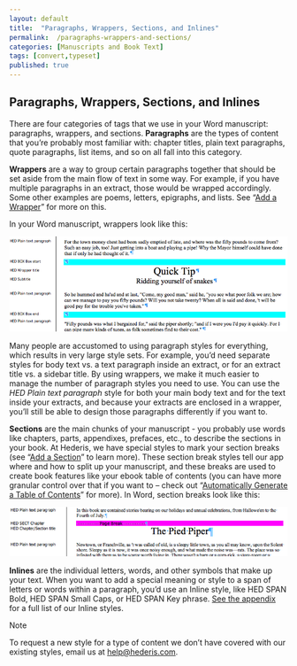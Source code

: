 ```yaml
---
layout: default
title:  "Paragraphs, Wrappers, Sections, and Inlines"
permalink:  /paragraphs-wrappers-and-sections/
categories: [Manuscripts and Book Text]
tags: [convert,typeset]
published: true
---
```


<section data-type="chapter" class="hsecchapter" data-hederis-type="hsecchapter" id="paragraphs-wrappers-and-sections" data-pi-attrs="id: paragraphs-wrappers-and-sections; data-tags: convert,typeset;" role="doc-chapter" data-tags="convert,typeset" data-author-name=" " data-book-title=" " title="Paragraphs, Wrappers, Sections, and Inlines"><h1 data-hederis-type="hblkchaptitle" class="hblkchaptitle" id="pW4ySmTIy">Paragraphs, Wrappers, Sections, and Inlines</h1>
    <p class="hblkp" data-hederis-type="hblkp" id="p6U61Gz6c">There are four categories of tags that we use in your Word manuscript: paragraphs, wrappers, and sections. <strong data-hederis-type="hspanstrong">Paragraphs</strong> are the types of content that you&#8217;re probably most familiar with: chapter titles, plain text paragraphs, quote paragraphs, list items, and so on all fall into this category.</p>
    <p class="hblkp" data-hederis-type="hblkp" id="pcOLHq724"><strong data-hederis-type="hspanstrong">Wrappers</strong> are a way to group certain paragraphs together that should be set aside from the main flow of text in some way. For example, if you have multiple paragraphs in an extract, those would be wrapped accordingly. Some other examples are poems, letters, epigraphs, and lists. See &#8220;<a href="{% post_url 2019-08-31-16-AddaWrapper %}"><span class="Hyperlink">Add a Wrapper</span></a>&#8221; for more on this.</p>
    <p class="hblkp" data-hederis-type="hblkp" id="pA3miGdma">In your Word manuscript, wrappers look like this:</p>
    <img data-hederis-type="hblkimg" class="hblkimg" id="pKw6iwV9P" src="/images/wrapper1.png"/>
    <p class="hblkp" data-hederis-type="hblkp" id="pKEIfeRQH">Many people are accustomed to using paragraph styles for everything, which results in very large style sets. For example, you&#8217;d need separate styles for body text vs. a text paragraph inside an extract, or for an extract title vs. a sidebar title. By using wrappers, we make it much easier to manage the number of paragraph styles you need to use. You can use the <em data-hederis-type="hspanem">HED Plain text paragraph</em> style for both your main body text and for the text inside your extracts, and because your extracts are enclosed in a wrapper, you&#8217;ll still be able to design those paragraphs differently if you want to.</p>
    <p class="hblkp" data-hederis-type="hblkp" id="pWEQTOJmM"><strong data-hederis-type="hspanstrong">Sections</strong> are the main chunks of your manuscript - you probably use words like chapters, parts, appendixes, prefaces, etc., to describe the sections in your book. At Hederis, we have special styles to mark your section breaks (see &#8220;<a href="{% post_url 2019-08-31-17-AddaSection %}"><span class="Hyperlink">Add a Section</span></a>&#8221; to learn more). These section break styles tell our app where and how to split up your manuscript, and these breaks are used to create book features like your ebook table of contents (you can have more granular control over that if you want to &#8211; check out &#8220;<a href="{% post_url 2019-08-31-18-AutomaticallyGenerateaTableofContents %}"><span class="Hyperlink">Automatically Generate a Table of Contents</span></a>&#8221; for more). In Word, section breaks look like this:</p>
    <img data-hederis-type="hblkimg" class="hblkimg" id="pptwWwg5Q" src="/images/sectbr.png"/>
    <p class="hblkp" data-hederis-type="hblkp" id="p0k0H145n"><strong data-hederis-type="hspanstrong">Inlines</strong> are the individual letters, words, and other symbols that make up your text. When you want to add a special meaning or style to a span of letters or words within a paragraph, you&#8217;d use an Inline style, like HED SPAN Bold, HED SPAN Small Caps, or HED SPAN Key phrase. <a href="{% post_url 2019-08-31-50-ListofHederisWordStyles %}"><span class="Hyperlink">See the appendix</span></a> for a full list of our Inline styles.</p>
    <aside class="hwprbox box" data-hederis-type="hwprbox" id="pK0dkhG9h" data-type="sidebar"><p class="hblktype" data-hederis-type="hblktype" id="pmYBM67Us">Note</p>
    <p class="hblkp" data-hederis-type="hblkp" id="pElbRfvUr">To request a new style for a type of content we don&#8217;t have covered with our existing styles, email us at <a href="mailto:help@hederis.com"><span class="Hyperlink">help@hederis.com</span></a>.</p>
    </aside>
    </section>
    